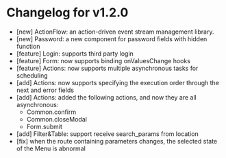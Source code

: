 # Changelog for v1.2.0

- [new] ActionFlow: an action-driven event stream management library.
- [new] Password: a new component for password fields with hidden function
- [feature] Login: supports third party login
- [feature] Form: now supports binding onValuesChange hooks
- [feature] Actions: now supports multiple asynchronous tasks for scheduling
- [add] Actions: now supports specifying the execution order through the next and error fields
- [add] Actions: added the following actions, and now they are all asynchronous:
  - Common.confirm
  - Common.closeModal
  - Form.submit
- [add] Filter&Table: support receive search_params from location
- [fix] when the route containing parameters changes, the selected state of the Menu is abnormal